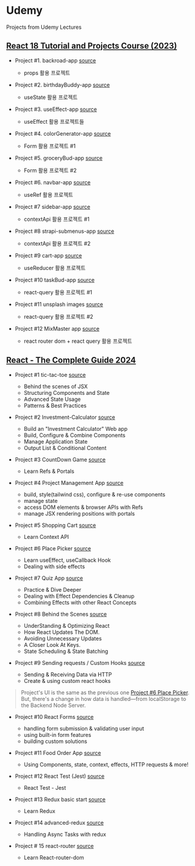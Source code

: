 # Udemy

Projects from Udemy Lectures

## [React 18 Tutorial and Projects Course (2023)](https://www.udemy.com/course/react-tutorial-and-projects-course/)

- Project #1. backroad-app [source](<https://github.com/jiyeon-dev/udemy/tree/main/React%2018%20Tutorial%20and%20Projects%20Course%20(2023)/backroad-app>)
  - props 활용 프로젝트
- Project #2. birthdayBuddy-app [source](<https://github.com/jiyeon-dev/udemy/tree/main/React%2018%20Tutorial%20and%20Projects%20Course%20(2023)/birthdayBuddy-app>)

  - useState 활용 프로젝트

- Project #3. useEffect-app [source](<https://github.com/jiyeon-dev/udemy/tree/main/React%2018%20Tutorial%20and%20Projects%20Course%20(2023)/useEffect-app>)

  - useEffect 활용 프로젝트들

- Project #4. colorGenerator-app [source](<https://github.com/jiyeon-dev/udemy/tree/main/React%2018%20Tutorial%20and%20Projects%20Course%20(2023)/colorGenerator-app>)

  - Form 활용 프로젝트 #1

- Project #5. groceryBud-app [source](<https://github.com/jiyeon-dev/udemy/tree/main/React%2018%20Tutorial%20and%20Projects%20Course%20(2023)/groceryBud-app>)

  - Form 활용 프로젝트 #2

- Project #6. navbar-app [source](<https://github.com/jiyeon-dev/udemy/tree/main/React%2018%20Tutorial%20and%20Projects%20Course%20(2023)/navbar-app>)

  - useRef 활용 프로젝트

- Project #7 sidebar-app [source](<https://github.com/jiyeon-dev/udemy/tree/main/React%2018%20Tutorial%20and%20Projects%20Course%20(2023)/sidebar-app>)

  - contextApi 활용 프로젝트 #1

- Project #8 strapi-submenus-app [source](<https://github.com/jiyeon-dev/udemy/tree/main/React%2018%20Tutorial%20and%20Projects%20Course%20(2023)/strapi-submenus-app>)

  - contextApi 활용 프로젝트 #2

- Project #9 cart-app [source](<https://github.com/jiyeon-dev/udemy/tree/main/React%2018%20Tutorial%20and%20Projects%20Course%20(2023)/cart-app>)

  - useReducer 활용 프로젝트

- Project #10 taskBud-app [source](<https://github.com/jiyeon-dev/udemy/tree/main/React%2018%20Tutorial%20and%20Projects%20Course%20(2023)/taskBud-app>)

  - react-query 활용 프로젝트 #1

- Project #11 unsplash images [source](<https://github.com/jiyeon-dev/udemy/tree/main/React%2018%20Tutorial%20and%20Projects%20Course%20(2023)/unsplash-images>)

  - react-query 활용 프로젝트 #2

- Project #12 MixMaster app [source](<https://github.com/jiyeon-dev/udemy/tree/main/React%2018%20Tutorial%20and%20Projects%20Course%20(2023)/mixmaster-app>)

  - react router dom + react query 활용 프로젝트

## [React - The Complete Guide 2024](https://www.udemy.com/course/best-react/)

- Project #1 tic-tac-toe [source](https://github.com/jiyeon-dev/udemy/tree/main/React-TheCompleteGuide2024/01-tic-tac-toe)

  - Behind the scenes of JSX
  - Structuring Components and State
  - Advanced State Usage
  - Patterns & Best Practices

- Project #2 Investment-Calculator [source](https://github.com/jiyeon-dev/udemy/tree/main/React-TheCompleteGuide2024/02-investment-calculator)

  - Build an "Investment Calculator" Web app
  - Build, Configure & Combine Components
  - Manage Application State
  - Output List & Conditional Content

- Project #3 CountDown Game [source](https://github.com/jiyeon-dev/udemy/tree/main/React-TheCompleteGuide2024/03-countdown)

  - Learn Refs & Portals

- Project #4 Project Management App [source](https://github.com/jiyeon-dev/udemy/tree/main/React-TheCompleteGuide2024/04-project-management-app)

  - build, style(tailwind css), configure & re-use components
  - manage state
  - access DOM elements & browser APIs with Refs
  - manage JSX rendering positions with portals

- Project #5 Shopping Cart [source](https://github.com/jiyeon-dev/udemy/tree/main/React-TheCompleteGuide2024/05-shopping-cart)

  - Learn Context API

- Project #6 Place Picker [source](https://github.com/jiyeon-dev/udemy/tree/main/React-TheCompleteGuide2024/06-place-picker)

  - Learn useEffect, useCallback Hook
  - Dealing with side effects

- Project #7 Quiz App [source](https://github.com/jiyeon-dev/udemy/tree/main/React-TheCompleteGuide2024/07-quiz-app)

  - Practice & Dive Deeper
  - Dealing with Effect Dependencies & Cleanup
  - Combining Effects with other React Concepts

- Project #8 Behind the Scenes [source](https://github.com/jiyeon-dev/udemy/tree/main/React-TheCompleteGuide2024/08-behind-scenes)

  - UnderStanding & Optimizing React
  - How React Updates The DOM.
  - Avoiding Unnecessary Updates
  - A Closer Look At Keys.
  - State Scheduling & State Batching

- Project #9 Sending requests / Custom Hooks [source](https://github.com/jiyeon-dev/udemy/tree/main/React-TheCompleteGuide2024/09-sending-requests)

  - Sending & Receiving Data via HTTP
  - Create & using custom react hooks

> Project's UI is the same as the previous one [Project #6 Place Picker](https://github.com/jiyeon-dev/udemy/tree/main/React-TheCompleteGuide2024/06-place-picker). But, there's a change in how data is handled—from localStorage to the Backend Node Server.

- Project #10 React Forms [source](https://github.com/jiyeon-dev/udemy/tree/main/React-TheCompleteGuide2024/10-react-forms)

  - handling form submission & validating user input
  - using built-in form features
  - building custom solutions

- Project #11 Food Order App [source](https://github.com/jiyeon-dev/udemy/tree/main/React-TheCompleteGuide2024/11-food-order)

  - Using Components, state, context, effects, HTTP requests & more!

- Project #12 React Test (Jest) [source](https://github.com/jiyeon-dev/udemy/tree/main/React-TheCompleteGuide2024/12-react-test)

  - React Test - Jest

- Project #13 Redux basic start [source](https://github.com/jiyeon-dev/udemy/tree/main/React-TheCompleteGuide2024/13-redux-basic-start)

  - Learn Redux

- Project #14 advanced-redux [source](https://github.com/jiyeon-dev/udemy/tree/main/React-TheCompleteGuide2024/14-advanced-redux)

  - Handling Async Tasks with redux

- Project # 15 react-router [source](https://github.com/jiyeon-dev/udemy/tree/main/React-TheCompleteGuide2024/15-react-router)

  - Learn React-router-dom
